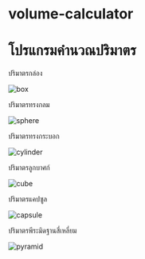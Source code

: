 # volume-calculator

# โปรแกรมคำนวณปริมาตร

ปริมาตรกล่อง

![box](https://user-images.githubusercontent.com/62074317/209566324-ce6105fa-1452-4a0f-a7aa-cf90dc08aad7.png)

ปริมาตรทรงกลม

![sphere](https://user-images.githubusercontent.com/62074317/209566374-67075496-f608-4743-8bb0-822dd2d9ef54.png)

ปริมาตรทรงกระบอก

![cylinder](https://user-images.githubusercontent.com/62074317/209566402-6a81c2cb-6b1f-4899-849d-1566f987d74c.png)

ปริมาตรลูกบาศก์

![cube](https://user-images.githubusercontent.com/62074317/209566422-73105260-c059-4489-a673-193a4c7417b5.png)

ปริมาตรแคปซูล

![capsule](https://user-images.githubusercontent.com/62074317/209566436-ad24b524-e9fe-4f41-9918-9413cdc3340b.png)

ปริมาตรพีระมิดฐานสี่เหลี่ยม

![pyramid](https://user-images.githubusercontent.com/62074317/209566474-4bf1d551-a106-49ad-8c34-9ddf199010ee.png)
